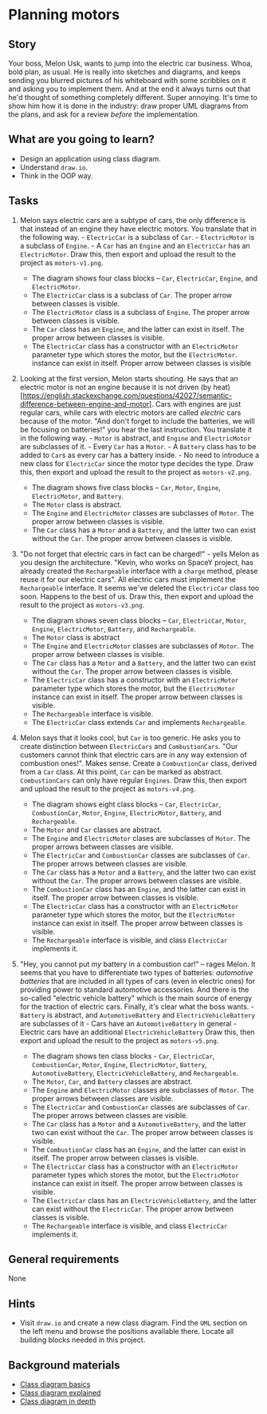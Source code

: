 # Planning motors

## Story

Your boss, Melon Usk, wants to jump into the electric car business.
Whoa, bold plan, as usual. He is really into sketches and diagrams,
and keeps sending you blurred pictures of his whiteboard with some
scribbles on it and asking you to implement them. And at the end it
always turns out that he'd thought of something completely different.
Super annoying. It's time to show him how it is done in the industry:
draw proper UML diagrams from the plans, and ask for a review _before_
the implementation.

## What are you going to learn?

- Design an application using class diagram.
- Understand `draw.io`.
- Think in the OOP way.

## Tasks

1. Melon says electric cars are a subtype of cars, the only difference is that instead of an engine they have electric motors. You translate that in the following way. - `ElectricCar` is a subclass of `Car`. - `ElectricMotor` is a subclass of `Engine`. - A `Car` has an `Engine` and an `ElectricCar` has an `ElectricMotor`. Draw this, then export and upload the result to the project as `motors-v1.png`.
    - The diagram shows four class blocks – `Car`, `ElectricCar`, `Engine`, and `ElectricMotor`.
    - The `ElectricCar` class is a subclass of `Car`. The proper arrow between classes is visible.
    - The `ElectricMotor` class is a subclass of `Engine`. The proper arrow between classes is visible.
    - The `Car` class has an `Engine`, and the latter can exist in itself. The proper arrow between classes is visible.
    - The `ElectricCar` class has a constructor with an `ElectricMotor` parameter type which stores the motor, but the `ElectricMotor`. instance can exist in itself. Proper arrow between classes is visible

2. Looking at the first version, Melon starts shouting. He says that an electric motor is not an engine because it is not driven (by heat)[https://english.stackexchange.com/questions/42027/semantic-difference-between-engine-and-motor]. Cars with engines are just regular cars, while cars with electric motors are called _electric_ cars because of the motor. "And don't forget to include the batteries, we will be focusing on batteries!" you hear the last instruction. You translate it in the following way. - `Motor` is abstract, and `Engine` and `ElectricMotor` are subclasses of it. - Every `Car` has a `Motor`. - A `Battery` class has to be added to `Car`s as every car has a battery inside. - No need to introduce a new class for `ElectricCar` since the motor type decides the type. Draw this, then export and upload the result to the project as `motors-v2.png`.
    - The diagram shows five class blocks – `Car`, `Motor`, `Engine`, `ElectricMotor`, and `Battery`.
    - The `Motor` class is abstract.
    - The `Engine` and `ElectricMotor` classes are subclasses of `Motor`. The proper arrow between classes is visible.
    - The `Car` class has a `Motor` and a `Battery`, and the latter two can exist without the `Car`. The proper arrow between classes is visible.

3. "Do not forget that electric cars in fact can be charged!" - yells Melon as you design the architecture. "Kevin, who works on SpaceY project, has already created the `Rechargeable` interface with a `charge` method, please reuse it for our electric cars". All electric cars must implement the `Rechargeable` interface. It seems we've deleted the `ElectricCar` class too soon. Happens to the best of us. Draw this, then export and upload the result to the project as `motors-v3.png`.
    - The diagram shows seven class blocks – `Car`, `ElectricCar`, `Motor`, `Engine`, `ElectricMotor`, `Battery`, and `Rechargeable`.
    - The `Motor` class is abstract
    - The `Engine` and `ElectricMotor` classes are subclasses of `Motor`. The proper arrow between classes is visible.
    - The `Car` class has a `Motor` and a `Battery`, and the latter two can exist without the `Car`. The proper arrow between classes is visible.
    - The  `ElectricCar` class has a constructor with an `ElectricMotor` parameter type which stores the motor, but the `ElectricMotor` instance can exist in itself. The proper arrow between classes is visible.
    - The `Rechargeable` interface is visible.
    - The `ElectricCar` class extends `Car` and implements `Rechargeable`.

4. Melon says that it looks cool, but `Car` is too generic. He asks you to create distinction between `ElectricCars` and `CombustionCars`. "Our customers cannot think that electric cars are in any way extension of combustion ones!". Makes sense. Create a `CombustionCar` class, derived from a `Car` class. At this point, `Car` can be marked as abstract. `CombustionCars` can only have regular `Engines`. Draw this, then export and upload the result to the project as `motors-v4.png`.
    - The diagram shows eight class blocks – `Car`, `ElectricCar`, `CombustionCar`, `Motor`, `Engine`, `ElectricMotor`, `Battery`, and `Rechargeable`.
    - The `Motor` and `Car` classes are abstract.
    - The `Engine` and `ElectricMotor` clases are subclasses of `Motor`. The proper arrows between classes are visible.
    - The `ElectricCar` and `CombustionCar` classes are subclasses of `Car`. The proper arrows between classes are visible.
    - The `Car` class has a `Motor` and a `Battery`, and the latter two can exist without the `Car`. The proper arrows between classes are visible.
    - The `CombustionCar` class has an `Engine`, and the latter can exist in itself. The proper arrow between classes is visible.
    - The `ElectricCar` class has a constructor with an `ElectricMotor` parameter type which stores the motor, but the `ElectricMotor` instance can exist in itself. The proper arrow between classes is visible.
    - The `Rechargeable` interface is visible, and class `ElectricCar` implements it.

5. "Hey, you cannot put _my_ battery in a combustion car!" – rages Melon. It seems that you have to differentiate two types of batteries: _automotive batteries_ that are included in all types of cars (even in electric ones) for providing power to standard automotive accessories. And there is the so-called "electric vehicle battery" which is the main source of energy for the traction of electric cars. Finally, it's clear what the boss wants. - `Battery` is abstract, and `AutomotiveBattery` and `ElectricVehicleBattery` are subclasses of it - Cars have an `AutomotiveBattery` in general - Electric cars have an additional `ElectricVehicleBattery` Draw this, then export and upload the result to the project as `motors-v5.png`.
    - The diagram shows ten class blocks - `Car`, `ElectricCar`, `CombustionCar`, `Motor`, `Engine`, `ElectricMotor`, `Battery`, `AutomotiveBattery`, `ElectricVehicleBattery`, and `Rechargeable`.
    - The `Motor`, `Car`, and `Battery` classes are abstract.
    - The `Engine` and `ElectricMotor` classes are subclasses of `Motor`. The proper arrows between classes are visible.
    - The `ElectricCar` and `CombustionCar` classes are subclasses of `Car`. The proper arrows between classes are visible.
    - The `Car` class has a `Motor` and a `AutomotiveBattery`, and the latter two can exist without the `Car`. The proper arrow between classes is visible.
    - The `CombustionCar` class has an `Engine`, and the latter can exist in itself. The proper arrow between classes is visible.
    - The `ElectricCar` class has a constructor with an `ElectricMotor` parameter types which stores the motor, but the `ElectricMotor` instance can exist in itself. The proper arrow between classes is visible.
    - The `ElectricCar` class has an `ElectricVehicleBattery`, and the latter can exist without the `ElectricCar`. The proper arrow between classes is visible.
    - The `Rechargeable` interface is visible, and class `ElectricCar` implements it.

## General requirements

None

## Hints

- Visit `draw.io` and create a new class diagram. Find the `UML` section on the left menu and browse the positions available there. Locate all
  building blocks needed in this project.

## Background materials

- <i class="far fa-exclamation"></i> [Class diagram basics](https://medium.com/@smagid_allThings/uml-class-diagrams-tutorial-step-by-step-520fd83b300b)
- <i class="far fa-exclamation"></i> [Class diagram explained](https://medium.com/@smagid_allThings/uml-class-diagram-example-fab6197200e6)
- <i class="far fa-exclamation"></i> [Class diagram in depth](https://www.visual-paradigm.com/guide/uml-unified-modeling-language/uml-class-diagram-tutorial/)
